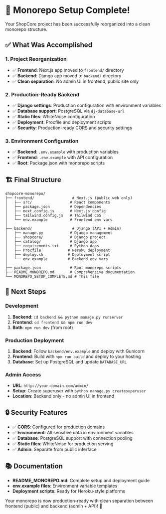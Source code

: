 # 🎉 Monorepo Setup Complete!

Your ShopCore project has been successfully reorganized into a clean monorepo structure.

## ✅ What Was Accomplished

### 1. **Project Reorganization**
- ✅ **Frontend**: Next.js app moved to `frontend/` directory
- ✅ **Backend**: Django app moved to `backend/` directory
- ✅ **Clean separation**: No admin UI in frontend, public site only

### 2. **Production-Ready Backend**
- ✅ **Django settings**: Production configuration with environment variables
- ✅ **Database support**: PostgreSQL via `dj-database-url`
- ✅ **Static files**: WhiteNoise configuration
- ✅ **Deployment**: Procfile and deployment scripts
- ✅ **Security**: Production-ready CORS and security settings

### 3. **Environment Configuration**
- ✅ **Backend**: `.env.example` with production variables
- ✅ **Frontend**: `.env.example` with API configuration
- ✅ **Root**: Package.json with monorepo scripts

## 🏗️ Final Structure

```
shopcore-monorepo/
├── frontend/                 # Next.js (public web only)
│   ├── src/                 # React components
│   ├── package.json         # Dependencies
│   ├── next.config.js       # Next.js config
│   ├── tailwind.config.js   # Tailwind CSS
│   └── env.example          # Frontend env vars
│
├── backend/                  # Django (API + Admin)
│   ├── manage.py            # Django management
│   ├── shopcore/            # Django project
│   ├── catalog/             # Django app
│   ├── requirements.txt     # Python deps
│   ├── Procfile            # Heroku deployment
│   ├── deploy.sh           # Deployment script
│   └── env.example         # Backend env vars
│
├── package.json             # Root monorepo scripts
├── README_MONOREPO.md       # Comprehensive documentation
└── MONOREPO_SETUP_COMPLETE.md # This file
```

## 🚀 Next Steps

### **Development**
1. **Backend**: `cd backend && python manage.py runserver`
2. **Frontend**: `cd frontend && npm run dev`
3. **Both**: `npm run dev` (from root)

### **Production Deployment**
1. **Backend**: Follow `backend/env.example` and deploy with Gunicorn
2. **Frontend**: Build with `npm run build` and deploy to your hosting
3. **Database**: Set up PostgreSQL and update `DATABASE_URL`

### **Admin Access**
- **URL**: `http://your-domain.com/admin/`
- **Setup**: Create superuser with `python manage.py createsuperuser`
- **Location**: Backend only - no admin UI in frontend

## 🔒 Security Features

- ✅ **CORS**: Configured for production domains
- ✅ **Environment**: All sensitive data in environment variables
- ✅ **Database**: PostgreSQL support with connection pooling
- ✅ **Static files**: WhiteNoise for production serving
- ✅ **Admin**: Separate from public interface

## 📚 Documentation

- **README_MONOREPO.md**: Complete setup and deployment guide
- **env.example files**: Environment variable templates
- **Deployment scripts**: Ready for Heroku-style platforms

Your monorepo is now production-ready with clean separation between frontend (public) and backend (admin + API)! 🎊
